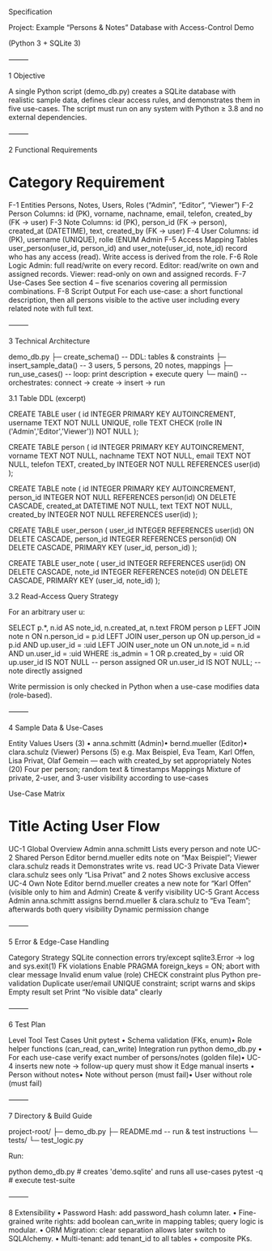 Specification

Project: Example “Persons & Notes” Database with Access-Control Demo

(Python 3 + SQLite 3)

⸻

1  Objective

A single Python script (demo_db.py) creates a SQLite database with realistic sample data, defines clear access rules, and demonstrates them in five use-cases.
The script must run on any system with Python ≥ 3.8 and no external dependencies.

⸻

2  Functional Requirements

#	Category	Requirement
F-1	Entities	Persons, Notes, Users, Roles (“Admin”, “Editor”, “Viewer”)
F-2	Person	Columns: id (PK), vorname, nachname, email, telefon, created_by (FK → user)
F-3	Note	Columns: id (PK), person_id (FK → person), created_at (DATETIME), text, created_by (FK → user)
F-4	User	Columns: id (PK), username (UNIQUE), rolle (ENUM Admin
F-5	Access Mapping	Tables user_person(user_id, person_id) and user_note(user_id, note_id) record who has any access (read). Write access is derived from the role.
F-6	Role Logic	Admin: full read/write on every record. Editor: read/write on own and assigned records. Viewer: read-only on own and assigned records.
F-7	Use-Cases	See section 4 – five scenarios covering all permission combinations.
F-8	Script Output	For each use-case: a short functional description, then all persons visible to the active user including every related note with full text.


⸻

3  Technical Architecture

demo_db.py
├─ create_schema()         -- DDL: tables & constraints
├─ insert_sample_data()    -- 3 users, 5 persons, 20 notes, mappings
├─ run_use_cases()         -- loop: print description + execute query
└─ main()                  -- orchestrates: connect → create → insert → run

3.1  Table DDL (excerpt)

CREATE TABLE user (
  id INTEGER PRIMARY KEY AUTOINCREMENT,
  username TEXT NOT NULL UNIQUE,
  rolle TEXT CHECK (rolle IN ('Admin','Editor','Viewer')) NOT NULL
);

CREATE TABLE person (
  id INTEGER PRIMARY KEY AUTOINCREMENT,
  vorname TEXT NOT NULL,
  nachname TEXT NOT NULL,
  email TEXT NOT NULL,
  telefon TEXT,
  created_by INTEGER NOT NULL REFERENCES user(id)
);

CREATE TABLE note (
  id INTEGER PRIMARY KEY AUTOINCREMENT,
  person_id INTEGER NOT NULL REFERENCES person(id) ON DELETE CASCADE,
  created_at DATETIME NOT NULL,
  text TEXT NOT NULL,
  created_by INTEGER NOT NULL REFERENCES user(id)
);

CREATE TABLE user_person (
  user_id INTEGER REFERENCES user(id) ON DELETE CASCADE,
  person_id INTEGER REFERENCES person(id) ON DELETE CASCADE,
  PRIMARY KEY (user_id, person_id)
);

CREATE TABLE user_note (
  user_id INTEGER REFERENCES user(id) ON DELETE CASCADE,
  note_id INTEGER REFERENCES note(id) ON DELETE CASCADE,
  PRIMARY KEY (user_id, note_id)
);

3.2  Read-Access Query Strategy

For an arbitrary user u:

SELECT p.*, n.id AS note_id, n.created_at, n.text
FROM person        p
LEFT JOIN note     n  ON n.person_id = p.id
LEFT JOIN user_person up ON up.person_id = p.id AND up.user_id = :uid
LEFT JOIN user_note   un ON un.note_id  = n.id AND un.user_id = :uid
WHERE
      :is_admin = 1
   OR p.created_by = :uid
   OR up.user_id   IS NOT NULL          -- person assigned
   OR un.user_id   IS NOT NULL;         -- note directly assigned

Write permission is only checked in Python when a use-case modifies data (role-based).

⸻

4  Sample Data & Use-Cases

Entity	Values
Users (3)	• anna.schmitt (Admin)• bernd.mueller (Editor)• clara.schulz (Viewer)
Persons (5)	e.g. Max Beispiel, Eva Team, Karl Offen, Lisa Privat, Olaf Gemein — each with created_by set appropriately
Notes (20)	Four per person; random text & timestamps
Mappings	Mixture of private, 2-user, and 3-user visibility according to use-cases

Use-Case Matrix

#	Title	Acting User	Flow
UC-1	Global Overview	Admin anna.schmitt	Lists every person and note
UC-2	Shared Person	Editor bernd.mueller edits note on “Max Beispiel”; Viewer clara.schulz reads it	Demonstrates write vs. read
UC-3	Private Data	Viewer clara.schulz sees only “Lisa Privat” and 2 notes	Shows exclusive access
UC-4	Own Note	Editor bernd.mueller creates a new note for “Karl Offen” (visible only to him and Admin)	Create & verify visibility
UC-5	Grant Access	Admin anna.schmitt assigns bernd.mueller & clara.schulz to “Eva Team”; afterwards both query visibility	Dynamic permission change


⸻

5  Error & Edge-Case Handling

Category	Strategy
SQLite connection errors	try/except sqlite3.Error → log and sys.exit(1)
FK violations	Enable PRAGMA foreign_keys = ON; abort with clear message
Invalid enum value (role)	CHECK constraint plus Python pre-validation
Duplicate user/email	UNIQUE constraint; script warns and skips
Empty result set	Print “No visible data” clearly


⸻

6  Test Plan

Level	Tool	Test Cases
Unit	pytest	• Schema validation (FKs, enum)• Role helper functions (can_read, can_write)
Integration	run python demo_db.py	• For each use-case verify exact number of persons/notes (golden file)• UC-4 inserts new note → follow-up query must show it
Edge	manual inserts	• Person without notes• Note without person (must fail)• User without role (must fail)


⸻

7  Directory & Build Guide

project-root/
├─ demo_db.py
├─ README.md          -- run & test instructions
└─ tests/
   └─ test_logic.py

Run:

python demo_db.py      # creates 'demo.sqlite' and runs all use-cases
pytest -q              # execute test-suite


⸻

8  Extensibility
	•	Password Hash: add password_hash column later.
	•	Fine-grained write rights: add boolean can_write in mapping tables; query logic is modular.
	•	ORM Migration: clear separation allows later switch to SQLAlchemy.
	•	Multi-tenant: add tenant_id to all tables + composite PKs.

